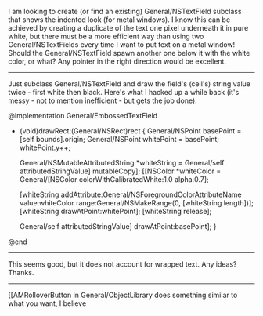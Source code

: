 

I am looking to create (or find an existing) General/NSTextField subclass that shows the indented look (for metal windows).  I know this can be achieved by creating a duplicate of the text one pixel underneath it in pure white, but there must be a more efficient way than using two General/NSTextFields every time I want to put text on a metal window!  Should the General/NSTextField spawn another one below it with the white color, or what?  Any pointer in the right direction would be excellent.

----


Just subclass General/NSTextField and draw the field's (cell's) string value twice - first white then black. Here's what I hacked up a while back (it's messy - not to mention inefficient - but gets the job done):

    
@implementation General/EmbossedTextField

- (void)drawRect:(General/NSRect)rect {
    General/NSPoint basePoint = [self bounds].origin;
    General/NSPoint whitePoint = basePoint;
    whitePoint.y++;
    
    General/NSMutableAttributedString *whiteString = General/self attributedStringValue] mutableCopy];
    [[NSColor *whiteColor = General/[NSColor colorWithCalibratedWhite:1.0 alpha:0.7];
    
    [whiteString addAttribute:General/NSForegroundColorAttributeName value:whiteColor range:General/NSMakeRange(0, [whiteString length])];
    [whiteString drawAtPoint:whitePoint];
    [whiteString release];
    
    General/self attributedStringValue] drawAtPoint:basePoint];
}

@end


----

This seems good, but it does not account for wrapped text.  Any ideas?  Thanks.

----

[[AMRolloverButton in General/ObjectLibrary does something similar to what you want, I believe